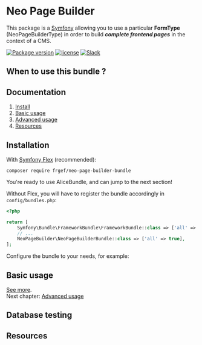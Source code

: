 # Neo Page Builder

This package is a [Symfony](http://symfony.com) allowing you to use a particular **FormType** (NeoPageBuilderType) in order to build ***complete frontend pages*** in the context of a CMS.

[![Package version](https://img.shields.io/packagist/v/frgef/neo-page-builder-bundle.svg?style=flat-square)](https://packagist.org/packages/frgef/neo-page-builder-bundle)
[![license](https://img.shields.io/badge/license-MIT-blue.svg?style=flat-square)](LICENSE)
[![Slack](https://img.shields.io/badge/slack-%23neo--page--builder-gold.svg?style=flat-square)](https://join.slack.com/t/sensioxenolab/shared_invite/zt-2j1r521bb-njCE7vP1vT9Ujcwfguyw4w)

## When to use this bundle ?

## Documentation

1. [Install](#installation)
2. [Basic usage](#basic-usage)
3. [Advanced usage](doc/advanced-usage.md)
4. [Resources](#resources)

## Installation

With [Symfony Flex](https://symfony.com/doc/current/setup/flex.html) (recommended):

```
composer require frgef/neo-page-builder-bundle
```

You're ready to use AliceBundle, and can jump to the next section!

Without Flex, you will have to register the bundle accordingly in `config/bundles.php`:

```php
<?php

return [
    Symfony\Bundle\FrameworkBundle\FrameworkBundle::class => ['all' => true],
    // ...
    NeoPageBuilder\NeoPageBuilderBundle::class => ['all' => true],
];
```

Configure the bundle to your needs, for example:

## Basic usage

[See more](#documentation).<br />
Next chapter: [Advanced usage](doc/advanced-usage.md)

## Database testing

## Resources

